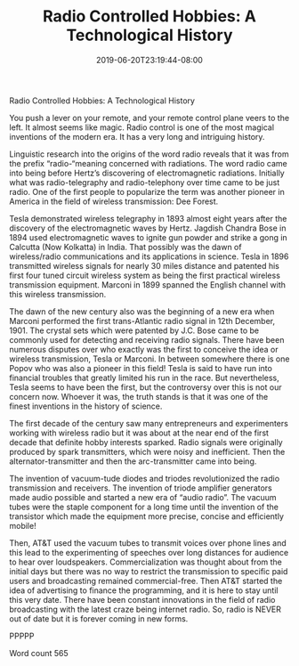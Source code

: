 ﻿---
title: "Radio Controlled Hobbies: A Technological History"
date: 2019-06-20T23:19:44-08:00
description: "RC Hobbies Tips for Web Success"
featured_image: "/images/RC Hobbies.jpg"
tags: ["RC Hobbies"]
---

Radio Controlled Hobbies: A Technological History

You push a lever on your remote, and your remote control plane veers to the left. It almost seems like magic. Radio control is one of the most magical inventions of the modern era. It has a very long and intriguing history.

Linguistic research into the origins of the word radio reveals that it was from the prefix “radio-“meaning concerned with radiations. The word radio came into being before Hertz’s discovering of electromagnetic radiations. Initially what was radio-telegraphy and radio-telephony over time came to be just radio. One of the first people to popularize the term was another pioneer in America in the field of wireless transmission: Dee Forest.

Tesla demonstrated wireless telegraphy in 1893 almost eight years after the discovery of the electromagnetic waves by Hertz. Jagdish Chandra Bose in 1894 used electromagnetic waves to ignite gun powder and strike a gong in Calcutta (Now Kolkatta) in India.  That possibly was the dawn of wireless/radio communications and its applications in science. Tesla in 1896 transmitted wireless signals for nearly 30 miles distance and patented his first four tuned circuit wireless system as being the first practical wireless transmission equipment. Marconi in 1899 spanned the English channel with this wireless transmission. 

The dawn of the new century also was the beginning of a new era when Marconi performed the first trans-Atlantic radio signal in 12th December, 1901. The crystal sets which were patented by J.C. Bose came to be commonly used for detecting and receiving radio signals. There have been numerous disputes over who exactly was the first to conceive the idea or wireless transmission, Tesla or Marconi. In between somewhere there is one Popov who was also a pioneer in this field! Tesla is said to have run into financial troubles that greatly limited his run in the race. But nevertheless, Tesla seems to have been the first, but the controversy over this is not our concern now. Whoever it was, the truth stands is that it was one of the finest inventions in the history of science.

The first decade of the century saw many entrepreneurs and experimenters working with wireless radio but it was about at the near end of the first decade that definite hobby interests sparked.  Radio signals were originally produced by spark transmitters, which were noisy and inefficient. Then the alternator-transmitter and then the arc-transmitter came into being. 

The invention of vacuum-tude diodes and triodes revolutionized the radio transmission and receivers. The invention of triode amplifier generators made audio possible and started a new era of “audio radio”. The vacuum tubes were the staple component for a long time until the invention of the transistor which made the equipment more precise, concise and efficiently mobile!

Then, AT&T used the vacuum tubes to transmit voices over phone lines and this lead to the experimenting of speeches over long distances for audience to hear over loudspeakers. Commercialization was thought about from the initial days but there was no way to restrict the transmission to specific paid users and broadcasting remained commercial-free. Then AT&T started the idea of advertising to finance the programming, and it is here to stay until this very date. There have been constant innovations in the field of radio broadcasting with the latest craze being internet radio. So, radio is NEVER out of date but it is forever coming in new forms. 

PPPPP

Word count 565

